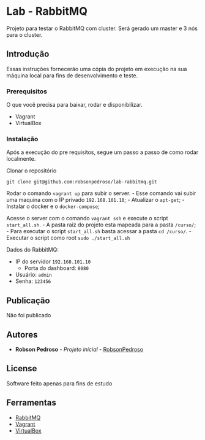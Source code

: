 # Lab - RabbitMQ

Projeto para testar o RabbitMQ com cluster.
Será gerado um master e 3 nós para o cluster.

## Introdução

Essas instruções fornecerão uma cópia do projeto em execução na sua máquina local para fins de desenvolvimento e teste.

### Prerequisitos

O que você precisa para baixar, rodar e disponibilizar.

* Vagrant
* VirtualBox

### Instalação

Após a execução do pre requisitos, segue um passo a passo de como rodar localmente.

Clonar o repositório

```
git clone git@github.com:robsonpedroso/lab-rabbitmq.git
```

Rodar o comando `vagrant up` para subir o server.
	- Esse comando vai subir uma maquina com o IP privado `192.168.101.10`;
	- Atualizar o `apt-get`;
	- Instalar o docker e o `docker-compose`;

Acesse o server com o comando `vagrant ssh` e execute o script `start_all.sh`.
	- A pasta raiz do projeto esta mapeada para a pasta `/curso/`;
	- Para executar o script `start_all.sh` basta acessar a pasta `cd /curso/`.
	- Executar o script como root `sudo ./start_all.sh`

Dados do RabbitMQ:
 - IP do servidor `192.168.101.10`
	- Porta do dashboard: `8080`
 - Usuário: `admin`
 - Senha: `123456`

## Publicação

Não  foi publicado

## Autores

* **Robson Pedroso** - *Projeto inicial* - [RobsonPedroso](https://github.com/robsonpedroso)

## License

Software feito apenas para fins de estudo

## Ferramentas

* [RabbitMQ](https://www.rabbitmq.com/getstarted.html)
* [Vagrant](https://www.vagrantup.com/)
* [VirtualBox](https://www.virtualbox.org/)
